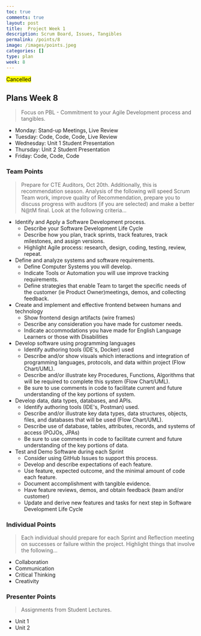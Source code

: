 ```yaml
---
toc: true
comments: true
layout: post
title:  Project Week 1
description: Scrum Board, Issues, Tangibles
permalink: /points/8
image: /images/points.jpeg
categories: []
type: plan
week: 8
---
```


<mark>Cancelled</mark>

## Plans Week 8
> Focus on PBL - Commitment to your Agile Development process and tangibles.
- Monday: Stand-up Meetings, Live Review
- Tuesday: Code, Code, Code, Live Review
- Wednesday: Unit 1 Student Presentation
- Thursday: Unit 2 Student Presentation
- Friday: Code, Code, Code

### Team Points
> Prepare for CTE Auditors, Oct 20th.  Additionally, this is recommendation season.  Analysis of the following will speed Scrum Team work, improve quality of Recommendation, prepare you to discuss progress with auditors (if you are selected) and make a better N@tM final.   Look at the following criteria...
- Identify and Apply a Software Development process.  
    - Describe your Software Development Life Cycle 
    - Describe how you plan, track sprints, track features, track milestones, and assign versions.
    - Highlight Agile process: research, design, coding, testing, review, repeat.
- Define and analyze systems and software requirements.
    - Define Computer Systems you will develop.
    - Indicate Tools or Automation you will use improve tracking requirements.
    - Define strategies that enable Team to target the specific needs of the customer (ie Product Owner)meetings, demos, and collecting feedback.
- Create and implement and effective frontend between humans and technology
    - Show frontend design artifacts (wire frames)
    - Describe any consideration you have made for customer needs.
    - Indicate accommodations you have made for English Language Learners or those with Disabilities
- Develop software using programming languages
    - Identify authoring tools (IDE's, Docker) used
    - Describe and/or show visuals which interactions and integration of programming languages, protocols, and data within project (Flow Chart/UML).
    - Describe and/or illustrate key Procedures, Functions, Algorithms that will be required to complete this system (Flow Chart/UML).
    - Be sure to use comments in code to facilitate current and future understanding of the key portions of system.
- Develop data, data types, databases, and APIs.
    - Identify authoring tools (IDE's, Postman) used.
    - Describe and/or illustrate key data types, data structures, objects, files, and databases that will be used (Flow Chart/UML).
    - Describe use of database, tables, attributes, records, and systems of access (POJOs, JPAs)
    - Be sure to use comments in code to facilitate current and future understanding of the key portions of data.
- Test and Demo Software during each Sprint
    - Consider using GitHub Issues to support this process.
    - Develop and describe expectations of each feature.
    - Use feature, expected outcome, and the minimal amount of code each feature.
    - Document accomplishment with tangible evidence.
    - Have feature reviews, demos, and obtain feedback (team and/or customer)
    - Update and derive new features and tasks for next step in Software Development Life Cycle

### Individual Points
> Each individual should prepare for each Sprint and Reflection meeting on successes or failure within the project.  Highlight things that involve the following...
- Collaboration 
- Communication 
- Critical Thinking 
- Creativity

### Presenter Points
> Assignments from Student Lectures.
- Unit 1
- Unit 2



